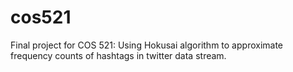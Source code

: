 cos521
======

Final project for COS 521: Using Hokusai algorithm to approximate frequency counts of hashtags in twitter data stream.

